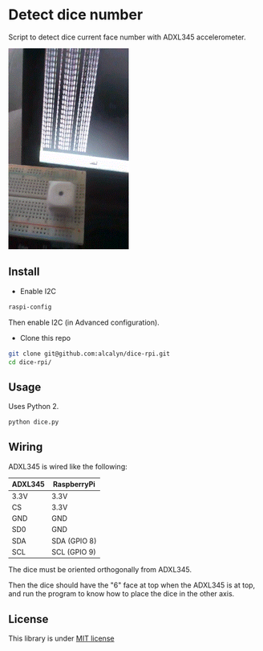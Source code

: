 Detect dice number
==================

Script to detect dice current face number with ADXL345 accelerometer.

![Example displaying dice current face](dice.gif)


## Install

 - Enable I2C

``` bash
raspi-config
```

Then enable I2C (in Advanced configuration).

 - Clone this repo

``` bash
git clone git@github.com:alcalyn/dice-rpi.git
cd dice-rpi/
```


## Usage

Uses Python 2.

``` bash
python dice.py
```


## Wiring

ADXL345 is wired like the following:

ADXL345 | RaspberryPi
--------|------------
3.3V    | 3.3V
CS      | 3.3V
GND     | GND
SD0     | GND
SDA     | SDA (GPIO 8)
SCL     | SCL (GPIO 9)

The dice must be oriented orthogonally from ADXL345.

Then the dice should have the "6" face at top when the ADXL345 is at top,
and run the program to know how to place the dice in the other axis.


## License

This library is under [MIT license](LICENSE)
